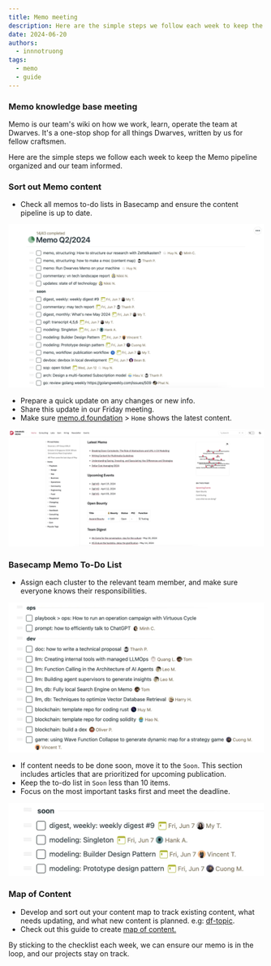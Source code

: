 ```yaml
---
title: Memo meeting
description: Here are the simple steps we follow each week to keep the Memo content pipeline organized and our team informed.
date: 2024-06-20
authors:
  - innnotruong
tags:
  - memo
  - guide
---
```


### Memo knowledge base meeting

Memo is our team's wiki on how we work, learn, operate the team at Dwarves. It's a one-stop shop for all things Dwarves, written by us for fellow craftsmen.

Here are the simple steps we follow each week to keep the Memo pipeline organized and our team informed.

### Sort out Memo content

- Check all memos to-do lists in Basecamp and ensure the content pipeline is up to date.

![](assets/memo-knowledge-base-meeting-1.webp)

- Prepare a quick update on any changes or new info.
- Share this update in our Friday meeting.
- Make sure [memo.d.foundation](http://memo.d.foundation) > `Home` shows the latest content.

![](assets/memo-knowledge-base-meeting-2.webp)

### Basecamp Memo To-Do List

- Assign each cluster to the relevant team member, and make sure everyone knows their responsibilities.

![](assets/memo-knowledge-base-meeting-3.webp)

- If content needs to be done soon, move it to the `Soon`. This section includes articles that are prioritized for upcoming publication.
- Keep the to-do list in `Soon` less than 10 items.
- Focus on the most important tasks first and meet the deadline.

![](assets/memo-knowledge-base-meeting-4.webp)

### Map of Content

- Develop and sort out your content map to track existing content, what needs updating, and what new content is planned. e.g: [df-topic](https://docs.google.com/spreadsheets/d/1HzCwXFrWkaCQoYXaZsHnb-Qge6kJEPoSDLVRULJKREc/edit#gid=0).
- Check out this guide to create [map of content.]()

By sticking to the checklist each week, we can ensure our memo is in the loop, and our projects stay on track.
